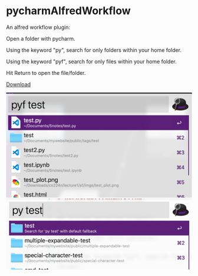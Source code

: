 # pycharmAlfredWorkflow

An alfred workflow plugin:

Open a folder with pycharm.

Using the keyword "py", search for only folders within your home folder.

Using the keyword "pyf", search for only files within your home folder.

Hit Return to open the file/folder.

[Download](https://github.com/xiaoouwang/pycharmAlfredWorkflow/raw/main/OpenCharm.alfredworkflow)

![](img/README/2021-02-16-20-21-59.png)
![](img/README/2021-02-16-20-22-17.png)